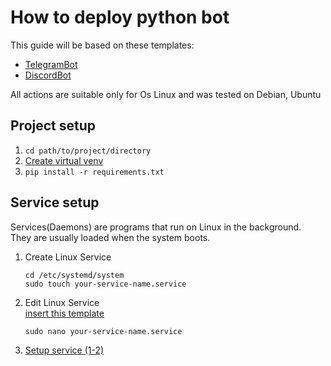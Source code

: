 # How to deploy python bot

This guide will be based on these templates:
- [TelegramBot](https://github.com/BaggerFast/AiogramTemplate)
- [DiscordBot](https://github.com/BaggerFast/NextcordTemplate)
 
All actions are suitable only for Os Linux and was tested on Debian, Ubuntu

## Project setup
1. ```cd path/to/project/directory```
2. [Create virtual venv](venv.md)
3. ```pip install -r requirements.txt```


## Service setup
Services(Daemons) are programs that run on Linux in the background.  
They are usually loaded when the system boots.

1. Create Linux Service
    ```
    cd /etc/systemd/system
    sudo touch your-service-name.service
    ```
2. Edit Linux Service  
   [insert this template](../templates/bot.service)
   ```
   sudo nano your-service-name.service
   ```
3. [Setup service (1-2)](systemd.md)